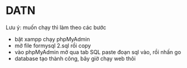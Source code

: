 # DATN
Lưu ý: muốn chạy thì làm theo các bước
- bật xampp chạy phpMyAdmin
- mở file formysql 2.sql rồi copy
- vào phpMyAdmin mở qua tab SQL paste đoạn sql vào, rồi nhấn go
- database tạo thành công, bây giờ chạy web thôi
